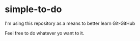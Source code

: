# simple-to-do
I'm using this repository as a means to better learn Git-GitHub

Feel free to do whatever yo want to it. 
